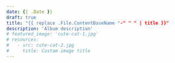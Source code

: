 ```yaml
---
date: {{ .Date }}
draft: true
title: "{{ replace .File.ContentBaseName "-" " " | title }}"
description: 'Album description'
# featured_image: 'cute-cat-1.jpg'
# resources:
#   - src: cute-cat-2.jpg
#     title: Custom image title
---
```

